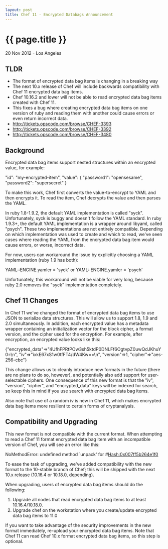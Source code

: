 ```yaml
---
layout: post
title: Chef 11 - Encrypted Databags Announcement
---
```


{{ page.title }}
================

<p class="meta">20 Nov 2012 - Los Angeles</p>

## TLDR
* The format of encrypted data bag items is changing in a breaking way
* The next 10.x release of Chef will include backwards compatibility with Chef 11 encrypted data bag items.
* Chef 10.16.2 and lower will not be able to read encrypted data bag items created with Chef 11.
* This fixes a bug where creating encrypted data bag items on one version of ruby and reading them with another could cause errors or even return incorrect data.
* http://tickets.opscode.com/browse/CHEF-3393
* http://tickets.opscode.com/browse/CHEF-3392
* http://tickets.opscode.com/browse/CHEF-3480

## Background
Encrypted data bag items support nested structures within an encrypted value, for example:

"id": "my-encrypted-item",
"value": {
  "password1": "opensesame",
  "password2": "supersecret"
}

To make this work, Chef first converts the value-to-encrypt to YAML and then encrypts it. To read the item, Chef decrypts the value and then parses the YAML.

In ruby 1.8-1.9.2, the default YAML implementation is called "syck". Unfortunately, syck is buggy and doesn't follow the YAML standard. In ruby 1.9.3+, the default YAML implementation is a wrapper around libyaml, called "psych". These two implementations are not entirely compatible. Depending on which implementation was used to create and which to read, we've seen cases where reading the YAML from the encrypted data bag item would cause errors, or worse, incorrect data.

For now, users can workaround the issue by explicitly choosing a YAML implementation (ruby 1.9 has both):

  YAML::ENGINE.yamler = 'syck'
or
  YAML::ENGINE.yamler = 'psych'

Unfortunately, this workaround will not be viable for very long, because ruby 2.0 removes the "syck" implementation completely.

## Chef 11 Changes
In Chef 11 we've changed the format of encrypted data bag items to use JSON to serialize data structures. This will allow us to support 1.8, 1.9 and 2.0 simultaneously. In addition, each encrypted value has a metadata wrapper containing an initialization vector for the block cipher, a format version, and the cipher used for the encryption. For example, after encryption, an encrypted value looks like this:

{"encrypted_data"=>"4UfhFPRtPOw3sh5ktdP0DNLFf6OgtvpZ0uwQdJKhuY0=\n",
 "iv"=>"ixkE67xS1w0tfFT4/dW4Kw==\n",
 "version"=>1,
 "cipher"=>"aes-256-cbc"}

This change allows us to cleanly introduce new formats in the future (there are no plans to do so, however), and potentially also add support for user-selectable ciphers. One consequence of this new format is that the "iv", "version", "cipher", and "encrypted_data" keys will be indexed for search, so keep this in mind if you use search with encrypted data bag items.

Also note that use of a random iv is new in Chef 11, which makes encrypted data bag items more resilient to certain forms of cryptanalysis.

## Compatibility and Upgrading
This new format is not compatible with the current format. When attempting to read a Chef 11 format encrypted data bag item with an incompatible version of Chef, you will see an error like this:

NoMethodError: undefined method `unpack' for #<Hash:0x007ff5b264e1f0>

To ease the task of upgrading, we've added compatibility with the new format to the 10-stable branch of Chef; this will be shipped with the next 10.x release (10.16.4 or 10.18.0, depending).

When upgrading, users of encrypted data bag items should do the following:
1. Upgrade all nodes that read encrypted data bag items to at least 10.16.4/10.18.0.
2. Upgrade chef on the workstation where you create/update encrypted data bag items to 11.0

If you want to take advantage of the security improvements in the new format immediately, re-upload your encrypted data bag items. Note that Chef 11 can read Chef 10.x format encrypted data bag items, so this step is optional.